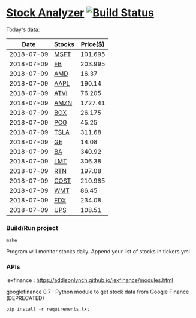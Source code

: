 # [Stock Analyzer](https://ogoyal.github.io/StockAnalyzer/) [![Build Status](https://travis-ci.org/ogoyal/StockAnalyzer.svg?branch=master)](https://travis-ci.org/ogoyal/StockAnalyzer)

Today's data:

| Date| Stocks| Price($) | 
| --- | --- | ---  | 
| 2018-07-09| [MSFT](https://plot.ly/~ogoyal/2)| 101.695 | 
| 2018-07-09| [FB](https://plot.ly/~ogoyal/4)| 203.995 | 
| 2018-07-09| [AMD](https://plot.ly/~ogoyal/6)| 16.37 | 
| 2018-07-09| [AAPL](https://plot.ly/~ogoyal/8)| 190.14 | 
| 2018-07-09| [ATVI](https://plot.ly/~ogoyal/10)| 76.205 | 
| 2018-07-09| [AMZN](https://plot.ly/~ogoyal/12)| 1727.41 | 
| 2018-07-09| [BOX](https://plot.ly/~ogoyal/14)| 26.175 | 
| 2018-07-09| [PCG](https://plot.ly/~ogoyal/16)| 45.25 | 
| 2018-07-09| [TSLA](https://plot.ly/~ogoyal/18)| 311.68 | 
| 2018-07-09| [GE](https://plot.ly/~ogoyal/20)| 14.08 | 
| 2018-07-09| [BA](https://plot.ly/~ogoyal/22)| 340.92 | 
| 2018-07-09| [LMT](https://plot.ly/~ogoyal/24)| 306.38 | 
| 2018-07-09| [RTN](https://plot.ly/~ogoyal/26)| 197.08 | 
| 2018-07-09| [COST](https://plot.ly/~ogoyal/28)| 210.985 | 
| 2018-07-09| [WMT](https://plot.ly/~ogoyal/30)| 86.45 | 
| 2018-07-09| [FDX](https://plot.ly/~ogoyal/32)| 234.08 | 
| 2018-07-09| [UPS](https://plot.ly/~ogoyal/34)| 108.51 | 

### Build/Run project

```
make
```

Program will monitor stocks daily. Append your list of stocks in tickers.yml

### APIs
iexfinance : https://addisonlynch.github.io/iexfinance/modules.html

googlefinance 0.7 : Python module to get stock data from Google Finance (DEPRECATED)

```
pip install -r requirements.txt
```
